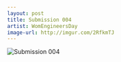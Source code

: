 ```yaml
---
layout: post
title: Submission 004
artist: WomEngineersDay
image-url: http://imgur.com/2RfkmTJ
---
```


![Submission 004](http://imgur.com/2RfkmTJ)
